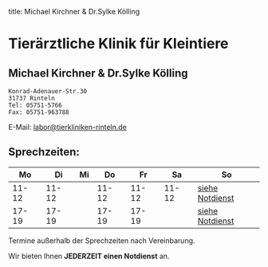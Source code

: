 title: Michael Kirchner & Dr.Sylke Kölling

# Tierärztliche Klinik für Kleintiere

## Michael Kirchner & Dr.Sylke Kölling

    Konrad-Adenauer-Str.30
    31737 Rinteln
    Tel: 05751-5766
    Fax: 05751-963788

E-Mail: <labor@tierkliniken-rinteln.de>

Sprechzeiten:
---------------

|  Mo   |  Di   |  Mi   |  Do   |  Fr   | Sa    |     So                               |
| ----- | ----- | ----- | ----- | ----- | ----- |------------------------------------- |
| 11-12 | 11-12 |       | 11-12 | 11-12 | 11-12 |[siehe Notdienst](../notdienst.html)  |
| 17-19 | 17-19 |       | 17-19 | 17-19 |       |[siehe Notdienst](../notdienst.html)  |


Termine außerhalb der Sprechzeiten nach Vereinbarung.

Wir bieten Ihnen **JEDERZEIT einen Notdienst** an.
